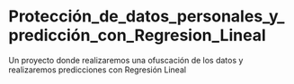 # Protección_de_datos_personales_y_predicción_con_Regresion_Lineal
Un proyecto donde realizaremos una ofuscación de los datos y realizaremos predicciones con Regresión Lineal
